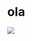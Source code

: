 # ola
![](https://github.com/jessusgarciar/perro/blob/main/perro.gif)


<!---
jessusgarciar/jessusgarciar is a ✨ special ✨ repository because its `README.md` (this file) appears on your GitHub profile.
You can click the Preview link to take a look at your changes.
--->
